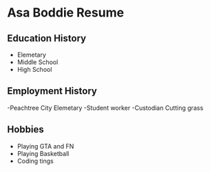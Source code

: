 # Asa Boddie Resume

## Education History
- Elemetary
- Middle School
- High School

## Employment History
-Peachtree City Elemetary 
-Student worker
-Custodian 
Cutting grass

## Hobbies
- Playing GTA and FN
- Playing Basketball
- Coding tings
